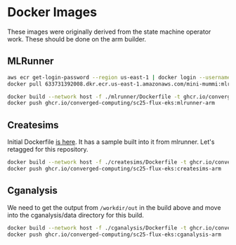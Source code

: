 # Docker Images

These images were originally derived from the state machine operator work. These should be done on the arm builder.

## MLRunner

```bash
aws ecr get-login-password --region us-east-1 | docker login --username AWS --password-stdin 633731392008.dkr.ecr.us-east-1.amazonaws.com
docker pull 633731392008.dkr.ecr.us-east-1.amazonaws.com/mini-mummi:mlrunner-arm

docker build --network host -f ./mlrunner/Dockerfile -t ghcr.io/converged-computing/sc25-flux-eks:mlrunner-arm ./mlrunner
docker push ghcr.io/converged-computing/sc25-flux-eks:mlrunner-arm
```

## Createsims

Initial Dockerfile [is here](https://github.com/converged-computing/mummi-experiments/blob/main/experiments/aws-march-2025/cpu-node-selector/Dockerfile.arm).
It has a sample built into it from mlrunner. Let's retagged for this repository.

```bash
docker build --network host -f ./createsims/Dockerfile -t ghcr.io/converged-computing/sc25-flux-eks:createsims-arm ./createsims
docker push ghcr.io/converged-computing/sc25-flux-eks:createsims-arm
```

## Cganalysis

We need to get the output from `/workdir/out` in the build above and move into the cganalysis/data directory for this build.

```bash
docker build --network host -f ./cganalysis/Dockerfile -t ghcr.io/converged-computing/sc25-flux-eks:cganalysis-arm ./cganalysis
docker push ghcr.io/converged-computing/sc25-flux-eks:cganalysis-arm
```
